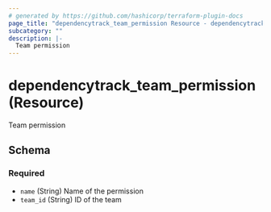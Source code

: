 ```yaml
---
# generated by https://github.com/hashicorp/terraform-plugin-docs
page_title: "dependencytrack_team_permission Resource - dependencytrack"
subcategory: ""
description: |-
  Team permission
---
```


# dependencytrack_team_permission (Resource)

Team permission



<!-- schema generated by tfplugindocs -->
## Schema

### Required

- `name` (String) Name of the permission
- `team_id` (String) ID of the team
